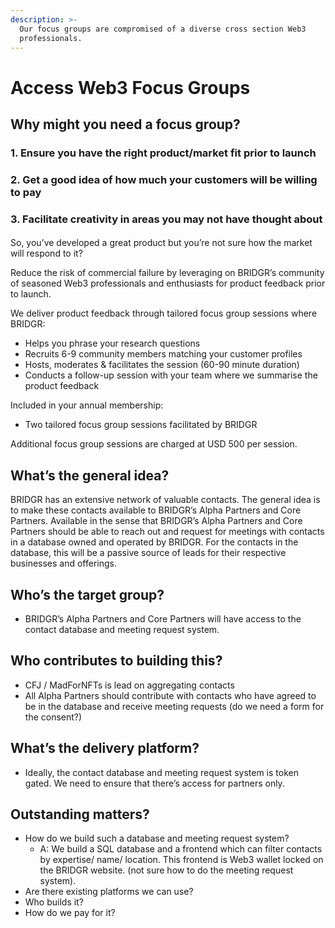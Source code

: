 ```yaml
---
description: >-
  Our focus groups are compromised of a diverse cross section Web3
  professionals.
---
```


# Access Web3 Focus Groups

## Why might you need a focus group?

### 1. Ensure you have the right product/market fit prior to launch

### 2. Get a good idea of how much your customers will be willing to pay

### 3. Facilitate creativity in areas you may not have thought about

####

So, you’ve developed a great product but you’re not sure how the market will respond to it?

Reduce the risk of commercial failure by leveraging on BRIDGR’s community of seasoned Web3 professionals and enthusiasts for product feedback prior to launch.&#x20;

We deliver product feedback through tailored focus group sessions where BRIDGR:

* Helps you phrase your research questions
* Recruits 6-9 community members matching your customer profiles
* Hosts, moderates & facilitates the session (60-90 minute duration)
* Conducts a follow-up session with your team where we summarise the product feedback

Included in your annual membership:

* Two tailored focus group sessions facilitated by BRIDGR&#x20;

Additional focus group sessions are charged at USD 500 per session.



## What’s the general idea?

BRIDGR has an extensive network of valuable contacts. The general idea is to make these contacts available to BRIDGR’s Alpha Partners and Core Partners. Available in the sense that BRIDGR’s Alpha Partners and Core Partners should be able to reach out and request for meetings with contacts in a database owned and operated by BRIDGR. For the contacts in the database, this will be a passive source of leads for their respective businesses and offerings.&#x20;

## Who’s the target group?

* BRIDGR’s Alpha Partners and Core Partners will have access to the contact database and meeting request system.

## Who contributes to building this?

* CFJ / MadForNFTs is lead on aggregating contacts&#x20;
* All Alpha Partners should contribute with contacts who have agreed to be in the database and receive meeting requests (do we need a form for the consent?)

## What’s the delivery platform?

* Ideally, the contact database and meeting request system is token gated. We need to ensure that there’s access for partners only.

## Outstanding matters?

* How do we build such a database and meeting request system?&#x20;
  * A: We build a SQL database and a frontend which can filter contacts by expertise/ name/ location. This frontend is Web3 wallet locked on the BRIDGR website. (not sure how to do the meeting request system).
* Are there existing platforms we can use?
* Who builds it?
* How do we pay for it?
